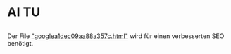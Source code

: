 # AI TU

## 
Der File ["googlea1dec09aa88a357c.html"](https://github.com/ai-tu/home/blob/main/googlea1dec09aa88a357c.html) wird für einen verbesserten SEO benötigt.
